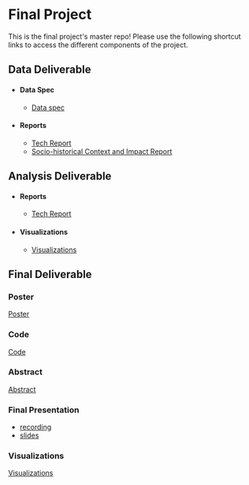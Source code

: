 # Final Project
This is the final project's master repo! Please use the following shortcut links to access the different components of the project.

## Data Deliverable ##

- #### Data Spec ####
  - [Data spec](data_deliverable/data/)

- #### Reports ####
  - [Tech Report](data_deliverable/reports/tech_report/)
  - [Socio-historical Context and Impact Report](data_deliverable/reports/social_impact_report)


## Analysis Deliverable ##

- #### Reports ####
  - [Tech Report](analysis_deliverable/tech_report/)

- #### Visualizations ####
  - [Visualizations](analysis_deliverable/visualizations)


## Final Deliverable ##

### Poster ###
[Poster](https://github.com/cs1951a-brown-spring-2022/rim-dj/blob/main/final_deliverable/poster/poster.pdf)

### Code ###
[Code](code/)<br/>

### Abstract ###
[Abstract](https://github.com/cs1951a-brown-spring-2022/rim-dj/blob/main/final_deliverable/abstract)

### Final Presentation ###
- [recording]()
- [slides](https://github.com/cs1951a-brown-spring-2022/rim-dj/blob/main/final_deliverable/poster/poster.pdf)

### Visualizations ###
[Visualizations](visualizations)
